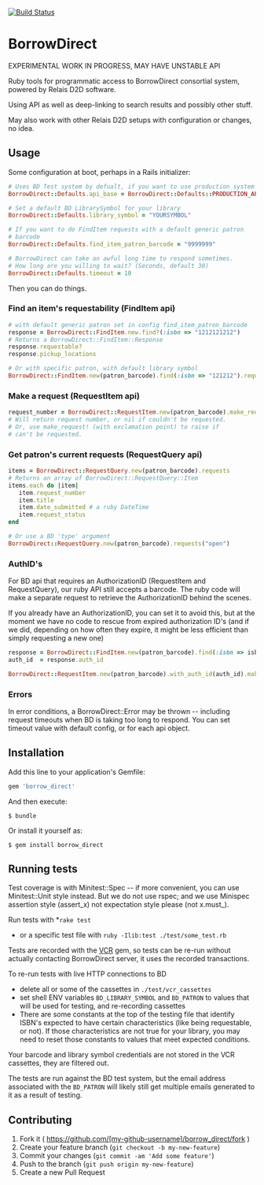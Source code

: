 [![Build Status](https://travis-ci.org/jrochkind/borrow_direct.svg)](https://travis-ci.org/jrochkind/borrow_direct)

# BorrowDirect

EXPERIMENTAL WORK IN PROGRESS, MAY HAVE UNSTABLE API

Ruby tools for programmatic access to BorrowDirect consortial system, powered by Relais D2D software. 

Using API as well as deep-linking to search results and possibly other stuff. 

May also work with other Relais D2D setups with configuration or changes, no idea. 

## Usage

Some configuration at boot, perhaps in a Rails initializer:

~~~ruby
# Uses BD Test system by defualt, if you want to use production system instead
BorrowDirect::Defaults.api_base = BorrowDirect::Defaults::PRODUCTION_API_BASE

# Set a default BD LibrarySymbol for your library
BorrowDirect::Defaults.library_symbol = "YOURSYMBOL"

# If you want to do FindItem requests with a default generic patron
# barcode
BorrowDirect::Defaults.find_item_patron_barcode = "9999999"

# BorrowDirect can take an awful long time to respond sometimes. 
# How long are you willing to wait? (Seconds, default 30)
BorrowDirect::Defaults.timeout = 10
~~~

Then you can do things. 

### Find an item's requestability (FindItem api)

~~~ruby
# with default generic patron set in config find_item_patron_barcode
response = BorrowDirect::FindItem.new.find?(:isbn => "1212121212")
# Returns a BorrowDirect::FindItem::Response
response.requestable?  
response.pickup_locations

# Or with specific patron, with default library symbol
BorrowDirect::FindItem.new(patron_barcode).find(:isbn => "121212").requestable?
~~~


### Make a request (RequestItem api)
~~~ruby
request_number = BorrowDirect::RequestItem.new(patron_barcode).make_request(pickup_location, :isbn => "1212121212")
# Will return request number, or nil if couldn't be requested. 
# Or, use make_request! (with exclamation point) to raise if
# can't be requested. 
~~~

### Get patron's current requests (RequestQuery api)

~~~ruby
items = BorrowDirect::RequestQuery.new(patron_barcode).requests
# Returns an array of BorrowDirect::RequestQuery::Item
items.each do |item|
   item.request_number
   item.title 
   item.date_submitted # a ruby DateTime
   item.request_status
end

# Or use a BD 'type' argument
BorrowDirect::RequestQuery.new(patron_barcode).requests("open")
~~~

### AuthID's

For BD api that requires an AuthorizationID (RequestItem and RequestQuery), our ruby
API still accepts a barcode. The ruby code will make a separate request to retrieve
the AuthorizationID behind the scenes. 

If you already have an AuthorizationID, you can set it to avoid this, but at the moment
we have no code to rescue from expired authorization ID's (and if we did, depending on
how often they expire, it might be less efficient than simply requesting a new one)

~~~ruby
response = BorrowDirect::FindItem.new(patron_barcode).find(:isbn => isbn)
auth_id  = response.auth_id

BorrowDirect::RequestItem.new(patron_barcode).with_auth_id(auth_id).make_request(pickup_location, :isbn => isbn)
~~~

### Errors

In error conditions, a BorrowDirect::Error may be thrown -- including request timeouts when
BD is taking too long to respond. You can set timeout value with default config, or
for each api object.

## Installation

Add this line to your application's Gemfile:

```ruby
gem 'borrow_direct'
```

And then execute:

    $ bundle

Or install it yourself as:

    $ gem install borrow_direct

## Running tests

Test coverage is with Minitest::Spec -- if more convenient, you can use Minitest::Unit
style instead. But we do not use rspec; and we use Minispec assertion style (assert_x) not
expectation style please (not x.must_).

Run tests with 
*`rake test`
* or a specific test file with `ruby -Ilib:test ./test/some_test.rb`

Tests are recorded with the [VCR](https://github.com/vcr/vcr) gem, 
so tests can be re-run without actually contacting BorrowDirect server, it uses
the recorded transactions. 

To re-run tests with live HTTP connections to BD
* delete all or some of the cassettes in `./test/vcr_cassettes`
* set shell ENV variables `BD_LIBRARY_SYMBOL` and `BD_PATRON` to values
  that will be used for testing, and re-recording cassettes
* There are some constants at the top of the testing file that identify
  ISBN's expected to have certain characteristics (like being requestable, or not).
  If those characteristics are not true for your library, you may need to reset
  those constants to values that meet expected conditions. 

Your barcode and library symbol credentials are not stored in the VCR cassettes,
they are filtered out. 

The tests are run against the BD test system, but the email address associated
with the `BD_PATRON` will likely still get multiple emails generated to it as a result
of testing. 

## Contributing

1. Fork it ( https://github.com/[my-github-username]/borrow_direct/fork )
2. Create your feature branch (`git checkout -b my-new-feature`)
3. Commit your changes (`git commit -am 'Add some feature'`)
4. Push to the branch (`git push origin my-new-feature`)
5. Create a new Pull Request
